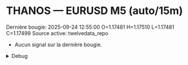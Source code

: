 # THANOS — EURUSD M5 (auto/15m)
Dernière bougie: 2025-09-24 12:55:00  O=1.17481  H=1.17510  L=1.17481  C=1.17499
Source active: twelvedata_repo

- Aucun signal sur la dernière bougie.

<details><summary>Debug</summary>

- TD_API_KEY manquant.

</details>